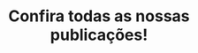 ---
layout: publications
lang: pt
title: Confira todas as nossas publicações!
home-title: Principais Publicações
---